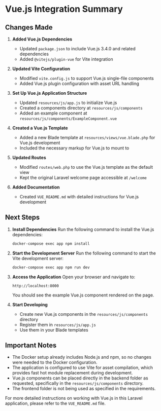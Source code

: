 # Vue.js Integration Summary

## Changes Made

1. **Added Vue.js Dependencies**
   - Updated `package.json` to include Vue.js 3.4.0 and related dependencies
   - Added `@vitejs/plugin-vue` for Vite integration

2. **Updated Vite Configuration**
   - Modified `vite.config.js` to support Vue.js single-file components
   - Added Vue.js plugin configuration with asset URL handling

3. **Set Up Vue.js Application Structure**
   - Updated `resources/js/app.js` to initialize Vue.js
   - Created a components directory at `resources/js/components`
   - Added an example component at `resources/js/components/ExampleComponent.vue`

4. **Created a Vue.js Template**
   - Added a new Blade template at `resources/views/vue.blade.php` for Vue.js development
   - Included the necessary markup for Vue.js to mount to

5. **Updated Routes**
   - Modified `routes/web.php` to use the Vue.js template as the default view
   - Kept the original Laravel welcome page accessible at `/welcome`

6. **Added Documentation**
   - Created `VUE_README.md` with detailed instructions for Vue.js development

## Next Steps

1. **Install Dependencies**
   Run the following command to install the Vue.js dependencies:
   ```bash
   docker-compose exec app npm install
   ```

2. **Start the Development Server**
   Run the following command to start the Vite development server:
   ```bash
   docker-compose exec app npm run dev
   ```

3. **Access the Application**
   Open your browser and navigate to:
   ```
   http://localhost:8000
   ```
   You should see the example Vue.js component rendered on the page.

4. **Start Developing**
   - Create new Vue.js components in the `resources/js/components` directory
   - Register them in `resources/js/app.js`
   - Use them in your Blade templates

## Important Notes

- The Docker setup already includes Node.js and npm, so no changes were needed to the Docker configuration.
- The application is configured to use Vite for asset compilation, which provides fast hot module replacement during development.
- Vue.js components can be placed directly in the backend folder as requested, specifically in the `resources/js/components` directory.
- The frontend folder is not being used as specified in the requirements.

For more detailed instructions on working with Vue.js in this Laravel application, please refer to the `VUE_README.md` file.
